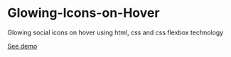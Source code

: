 # Glowing-Icons-on-Hover

Glowing social icons on hover using html, css and css flexbox technology 

<a href="https://matutamiller.github.io/Glowing-Icons-on-Hover/">See demo</a>
